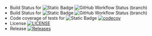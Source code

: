 * Build Status for
![Static Badge](https://img.shields.io/badge/master-grey)
![GitHub Workflow Status (branch)](https://img.shields.io/github/actions/workflow/status/Kaelin-Walford/GroupProject/main.yml?branch=master)
* Build Status for
![Static Badge](https://img.shields.io/badge/develop-grey)
![GitHub Workflow Status (branch)](https://img.shields.io/github/actions/workflow/status/Kaelin-Walford/GroupProject/main.yml?branch=Develop)
* Code coverage of tests for
  ![Static Badge](https://img.shields.io/badge/master-grey)
  [![codecov](https://codecov.io/gh/Kaelin-Walford/GroupProject/graph/badge.svg?token=67O0JA4X5C)](https://codecov.io/gh/Kaelin-Walford/GroupProject)
* License [![LICENSE](https://img.shields.io/github/license/Kaelin-Walford/GroupProject.svg?style=flat-square)](https://github.com/Kaelin-Walford/GroupProject/blob/master/LICENSE)
* Release [![Releases](https://img.shields.io/github/release/Kaelin-Walford/GroupProject/all.svg?style=flat-square)](https://github.com/Kaelin-Walford/GroupProject/releases)

